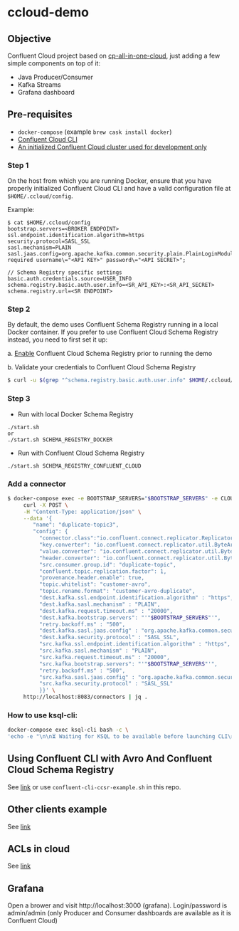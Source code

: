 # ccloud-demo

## Objective

Confluent Cloud project based on [cp-all-in-one-cloud](https://github.com/confluentinc/examples/tree/5.3.x/cp-all-in-one-cloud), just adding a few simple components on top of it:

* Java Producer/Consumer
* Kafka Streams
* Grafana dashboard

## Pre-requisites

* `docker-compose` (example `brew cask install docker`)
* [Confluent Cloud CLI](https://docs.confluent.io/current/cloud-quickstart.html#step-2-install-ccloud-cli)
* [An initialized Confluent Cloud cluster used for development only](https://confluent.cloud)

### Step 1

On the host from which you are running Docker, ensure that you have properly initialized Confluent Cloud CLI and have a valid configuration file at `$HOME/.ccloud/config`.

Example:

```
$ cat $HOME/.ccloud/config
bootstrap.servers=<BROKER ENDPOINT>
ssl.endpoint.identification.algorithm=https
security.protocol=SASL_SSL
sasl.mechanism=PLAIN
sasl.jaas.config=org.apache.kafka.common.security.plain.PlainLoginModule required username\="<API KEY>" password\="<API SECRET>";

// Schema Registry specific settings
basic.auth.credentials.source=USER_INFO
schema.registry.basic.auth.user.info=<SR_API_KEY>:<SR_API_SECRET>
schema.registry.url=<SR ENDPOINT>

```

### Step 2

By default, the demo uses Confluent Schema Registry running in a local Docker container. If you prefer to use Confluent Cloud Schema Registry instead, you need to first set it up:

   a. [Enable](http://docs.confluent.io/current/quickstart/cloud-quickstart.html#step-3-configure-sr-ccloud) Confluent Cloud Schema Registry prior to running the demo

   b. Validate your credentials to Confluent Cloud Schema Registry

   ```bash
   $ curl -u $(grep "^schema.registry.basic.auth.user.info" $HOME/.ccloud/config | cut -d'=' -f2) $(grep "^schema.registry.url" $HOME/.ccloud/config | cut -d'=' -f2)/subjects
   ```

### Step 3

* Run with local Docker Schema Registry

```
./start.sh 
or
./start.sh SCHEMA_REGISTRY_DOCKER
```

* Run with Confluent Cloud Schema Registry 

```
./start.sh SCHEMA_REGISTRY_CONFLUENT_CLOUD
```


### Add a connector

```bash
$ docker-compose exec -e BOOTSTRAP_SERVERS="$BOOTSTRAP_SERVERS" -e CLOUD_KEY="$CLOUD_KEY" -e CLOUD_SECRET="$CLOUD_SECRET" connect \
     curl -X POST \
     -H "Content-Type: application/json" \
     --data '{
        "name": "duplicate-topic3",
        "config": {
          "connector.class":"io.confluent.connect.replicator.ReplicatorSourceConnector",
          "key.converter": "io.confluent.connect.replicator.util.ByteArrayConverter",
          "value.converter": "io.confluent.connect.replicator.util.ByteArrayConverter",
          "header.converter": "io.confluent.connect.replicator.util.ByteArrayConverter",
          "src.consumer.group.id": "duplicate-topic",
          "confluent.topic.replication.factor": 1,
          "provenance.header.enable": true,
          "topic.whitelist": "customer-avro",
          "topic.rename.format": "customer-avro-duplicate",
          "dest.kafka.ssl.endpoint.identification.algorithm" : "https",
          "dest.kafka.sasl.mechanism" : "PLAIN",
          "dest.kafka.request.timeout.ms" : "20000",
          "dest.kafka.bootstrap.servers": "'"$BOOTSTRAP_SERVERS"'",
          "retry.backoff.ms" : "500",
          "dest.kafka.sasl.jaas.config" : "org.apache.kafka.common.security.plain.PlainLoginModule required username=\"'$CLOUD_KEY'\" password=\"'$CLOUD_SECRET'\";",
          "dest.kafka.security.protocol" : "SASL_SSL",
          "src.kafka.ssl.endpoint.identification.algorithm" : "https",
          "src.kafka.sasl.mechanism" : "PLAIN",
          "src.kafka.request.timeout.ms" : "20000",
          "src.kafka.bootstrap.servers": "'"$BOOTSTRAP_SERVERS"'",
          "retry.backoff.ms" : "500",
          "src.kafka.sasl.jaas.config" : "org.apache.kafka.common.security.plain.PlainLoginModule required username=\"'$CLOUD_KEY'\" password=\"'$CLOUD_SECRET'\";",
          "src.kafka.security.protocol" : "SASL_SSL"
          }}' \
     http://localhost:8083/connectors | jq .
```

### How to use ksql-cli:

```bash
docker-compose exec ksql-cli bash -c \
'echo -e "\n\n⏳ Waiting for KSQL to be available before launching CLI\n"; while [ $(curl -s -o /dev/null -w %{http_code} http://ksql-server:8089/) -eq 000 ] ; do echo -e $(date) "KSQL Server HTTP state: " $(curl -s -o /dev/null -w %{http_code} http:/ksql-server:8089/) " (waiting for 200)" ; sleep 5 ; done; ksql http://ksql-server:8089'
```

## Using Confluent CLI with Avro And Confluent Cloud Schema Registry

See [link](https://github.com/confluentinc/examples/tree/5.3.1-post/clients/cloud/confluent-cli#example-2-avro-and-confluent-cloud-schema-registry) or use `confluent-cli-ccsr-example.sh` in this repo.

## Other clients example

See [link](https://github.com/confluentinc/examples/blob/5.3.1-post/clients/cloud/README.md)

## ACLs in cloud

See [link](https://github.com/confluentinc/examples/blob/5.3.1-post/security/acls/acl.sh)

## Grafana

Open a brower and visit http://localhost:3000 (grafana). 
Login/password is admin/admin (only Producer and Consumer dashboards are available as it is Confluent Cloud)
